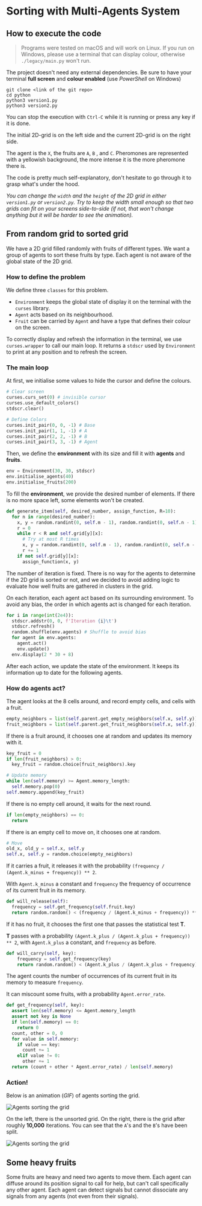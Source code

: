 # Sorting with Multi-Agents System

## How to execute the code

>Programs were tested on macOS and will work on Linux. If you run on Windows,  please use a terminal that can display colour, otherwise `./legacy/main.py` won't run.

The project doesn't need any external dependencies.
Be sure to have your terminal **full screen** and **colour enabled** (use *PowerShell* on Windows)

```
git clone <link of the git repo>
cd python
python3 version1.py
python3 version2.py
```

You can stop the execution with `Ctrl-C` while it is running or press any key if it is done.

The initial 2D-grid is on the left side and the current 2D-grid is on the right side.

The agent is the `X`, the fruits are `A`, `B`
, and `C`. Pheromones are represented with a yellowish background, the more intense it is the more pheromone there is.

The code is pretty much self-explanatory, don't hesitate to go through it to grasp what's under the hood.

*You can change the `width` and the `height` of the 2D grid in either `version1.py` or `version2.py`. Try to keep the width small enough so that two grids can fit on your screens side-to-side (if not, that won't change anything but it will be harder to see the animation).*

## From random grid to sorted grid

We have a 2D grid filled randomly with fruits of different types.
We want a group of agents to sort these fruits by type. Each agent is not aware of the global state of the 2D grid.

### How to define the problem

We define three `classes` for this problem.

- `Environment` keeps the global state of display it on the terminal with the `curses` library.
- `Agent` acts based on its neighbourhood.
- `Fruit` can be carried by `Agent` and have a type that defines their colour on the screen.

To correctly display and refresh the information in the terminal, we use `curses.wrapper` to call our main loop. It returns a `stdscr` used by `Environment` to print at any position and to refresh the screen.

### The main loop

At first, we initialise some values to hide the cursor and define the colours.

```python
# Clear screen
curses.curs_set(0) # invisible cursor
curses.use_default_colors()
stdscr.clear()

# Define Colors
curses.init_pair(0, 0, -1) # Base
curses.init_pair(1, 1, -1) # A
curses.init_pair(2, 2, -1) # B
curses.init_pair(3, 3, -1) # Agent
```

Then, we define the **environment** with its size and fill it with **agents** and **fruits**.

```python
env = Environment(30, 30, stdscr)
env.initialise_agents(40)
env.initialise_fruits(200)
```

To fill the **environment**, we provide the desired number of elements. If there is no more space left, some elements won't be created.

```python
def generate_item(self, desired_number, assign_function, R=10):
  for n in range(desired_number):
    x, y = random.randint(0, self.m - 1), random.randint(0, self.n - 1)
    r = 0
    while r < R and self.grid[y][x]:
      # Try at most R times
      x, y = random.randint(0, self.m - 1), random.randint(0, self.n - 1)
      r += 1
    if not self.grid[y][x]:
      assign_function(x, y)
```

The number of iteration is fixed. There is no way for the agents to determine if the 2D grid is sorted or not, and we decided to avoid adding logic to evaluate how well fruits are gathered in clusters in the grid.

On each iteration, each agent act based on its surrounding environment. To avoid any bias, the order in which agents act is changed for each iteration.

```python
for i in range(int(2e4)):
  stdscr.addstr(0, 0, f'Iteration {i}\t')
  stdscr.refresh()
  random.shuffle(env.agents) # Shuffle to avoid bias
  for agent in env.agents:
    agent.act()
    env.update()
  env.display(2 * 30 + 8)
```

After each action, we update the state of the environment. It keeps its information up to date for the following agents.

### How do agents act?

The agent looks at the 8 cells around, and record empty cells, and cells with a fruit.

```python
empty_neighbors = list(self.parent.get_empty_neighbors(self.x, self.y))
fruit_neighbors = list(self.parent.get_fruit_neighbors(self.x, self.y))
```

If there is a fruit around, it chooses one at random and updates its memory with it.

```python
key_fruit = 0
if len(fruit_neighbors) > 0:
  key_fruit = random.choice(fruit_neighbors).key

# Update memory
while len(self.memory) >= Agent.memory_length:
  self.memory.pop(0)
self.memory.append(key_fruit)
```

If there is no empty cell around, it waits for the next round.

```python
if len(empty_neighbors) == 0:
  return
```

If there is an empty cell to move on, it chooses one at random.

```python
# Move
old_x, old_y = self.x, self.y
self.x, self.y = random.choice(empty_neighbors)
```

If it carries a fruit, it releases it with the probability `(frequency / (Agent.k_minus + frequency)) ** 2`.

With `Agent.k_minus` a constant and `frequency` the frequency of occurrence of its current fruit in its memory.

```python
def will_release(self):
  frequency = self.get_frequency(self.fruit.key)
  return random.random() < (frequency / (Agent.k_minus + frequency)) ** 2
```

If it has no fruit, it chooses the first one that passes the statistical test **T**.

**T** passes with a probability `(Agent.k_plus / (Agent.k_plus + frequency)) ** 2`, with `Agent.k_plus` a constant, and `frequency` as before.

```python
def will_carry(self, key):
    frequency = self.get_frequency(key)
    return random.random() < (Agent.k_plus / (Agent.k_plus + frequency)) ** 2
```

The agent counts the number of occurrences of its current fruit in its memory to measure `frequency`.

It can miscount some fruits, with a probability `Agent.error_rate`.

```python
def get_frequency(self, key):
  assert len(self.memory) <= Agent.memory_length
  assert not key is None
  if len(self.memory) == 0:
    return 0
  count, other = 0, 0
  for value in self.memory:
    if value == key:
      count += 1
    elif value != 0:
      other += 1
  return (count + other * Agent.error_rate) / len(self.memory)
```

### Action!

Below is an animation (*GIF*) of agents sorting the grid.

![Agents sorting the grid](./previews/version1-preview-gif.gif)

On the left, there is the unsorted grid. On the right, there is the grid after roughly **10,000** iterations. You can see that the `A`'s and the `B`'s have been split.

![Agents sorting the grid](./previews/version1-result.png)

## Some heavy fruits

Some fruits are heavy and need two agents to move them. Each agent can diffuse around its position signal to call for help, but can't call specifically any other agent. Each agent can detect signals but cannot dissociate any signals from any agents (not even from their signals).
